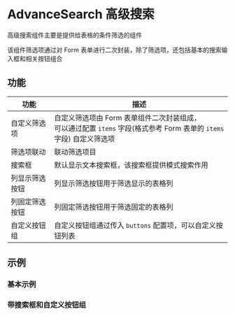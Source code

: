 # AdvanceSearch 高级搜索

高级搜索组件主要是提供给表格的条件筛选的组件

该组件筛选项通过对 Form 表单进行二次封装，除了筛选项，还包括基本的搜索输入框和相关按钮组合



## 功能

| 功能           | 描述                                                         |
| -------------- | ------------------------------------------------------------ |
| 自定义筛选项   | 自定义筛选项由 Form 表单组件二次封装组成，<br />可以通过配置 `items`  字段(格式参考 Form 表单的 `items` 字段) 自定义筛选项 |
| 筛选项联动     | 联动筛选项目                                                 |
| 搜索框         | 默认显示文本搜索框，该搜索框提供模式搜索作用                 |
| 列显示筛选按钮 | 列显示筛选按钮用于筛选显示的表格列                           |
| 列固定筛选按钮 | 列固定筛选按钮用于筛选固定的表格列                           |
| 自定义按钮组   | 自定义按钮组通过传入 `buttons` 配置项，可以自定义按钮列表    |



## 示例

### 基本示例

<xw-demo
    demo-height="200px"
    source-code="element-plus:::search/search-demo"
/>

### 带搜索框和自定义按钮组

<xw-demo
    demo-height="280px"
    source-code="element-plus:::search/search-input-demo"
/>
